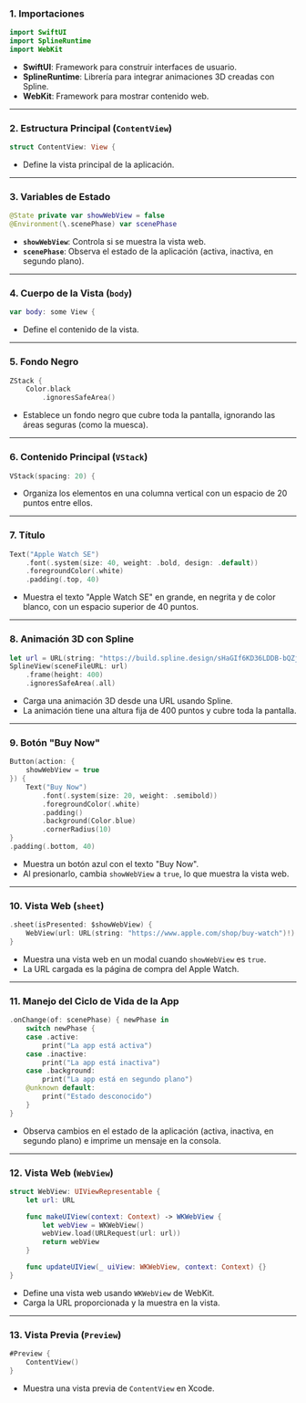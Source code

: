 ### 1. **Importaciones**
   ```swift
   import SwiftUI
   import SplineRuntime
   import WebKit
   ```
   - **SwiftUI**: Framework para construir interfaces de usuario.
   - **SplineRuntime**: Librería para integrar animaciones 3D creadas con Spline.
   - **WebKit**: Framework para mostrar contenido web.

---

### 2. **Estructura Principal (`ContentView`)**
   ```swift
   struct ContentView: View {
   ```
   - Define la vista principal de la aplicación.

---

### 3. **Variables de Estado**
   ```swift
   @State private var showWebView = false
   @Environment(\.scenePhase) var scenePhase
   ```
   - **`showWebView`**: Controla si se muestra la vista web.
   - **`scenePhase`**: Observa el estado de la aplicación (activa, inactiva, en segundo plano).

---

### 4. **Cuerpo de la Vista (`body`)**
   ```swift
   var body: some View {
   ```
   - Define el contenido de la vista.

---

### 5. **Fondo Negro**
   ```swift
   ZStack {
       Color.black
           .ignoresSafeArea()
   ```
   - Establece un fondo negro que cubre toda la pantalla, ignorando las áreas seguras (como la muesca).

---

### 6. **Contenido Principal (`VStack`)**
   ```swift
   VStack(spacing: 20) {
   ```
   - Organiza los elementos en una columna vertical con un espacio de 20 puntos entre ellos.

---

### 7. **Título**
   ```swift
   Text("Apple Watch SE")
       .font(.system(size: 40, weight: .bold, design: .default))
       .foregroundColor(.white)
       .padding(.top, 40)
   ```
   - Muestra el texto "Apple Watch SE" en grande, en negrita y de color blanco, con un espacio superior de 40 puntos.

---

### 8. **Animación 3D con Spline**
   ```swift
   let url = URL(string: "https://build.spline.design/sHaGIf6KD36LDDB-bQZj/scene.splineswift")!
   SplineView(sceneFileURL: url)
       .frame(height: 400)
       .ignoresSafeArea(.all)
   ```
   - Carga una animación 3D desde una URL usando Spline.
   - La animación tiene una altura fija de 400 puntos y cubre toda la pantalla.

---

### 9. **Botón "Buy Now"**
   ```swift
   Button(action: {
       showWebView = true
   }) {
       Text("Buy Now")
           .font(.system(size: 20, weight: .semibold))
           .foregroundColor(.white)
           .padding()
           .background(Color.blue)
           .cornerRadius(10)
   }
   .padding(.bottom, 40)
   ```
   - Muestra un botón azul con el texto "Buy Now".
   - Al presionarlo, cambia `showWebView` a `true`, lo que muestra la vista web.

---

### 10. **Vista Web (`sheet`)**
   ```swift
   .sheet(isPresented: $showWebView) {
       WebView(url: URL(string: "https://www.apple.com/shop/buy-watch")!)
   }
   ```
   - Muestra una vista web en un modal cuando `showWebView` es `true`.
   - La URL cargada es la página de compra del Apple Watch.

---

### 11. **Manejo del Ciclo de Vida de la App**
   ```swift
   .onChange(of: scenePhase) { newPhase in
       switch newPhase {
       case .active:
           print("La app está activa")
       case .inactive:
           print("La app está inactiva")
       case .background:
           print("La app está en segundo plano")
       @unknown default:
           print("Estado desconocido")
       }
   }
   ```
   - Observa cambios en el estado de la aplicación (activa, inactiva, en segundo plano) e imprime un mensaje en la consola.

---

### 12. **Vista Web (`WebView`)**
   ```swift
   struct WebView: UIViewRepresentable {
       let url: URL

       func makeUIView(context: Context) -> WKWebView {
           let webView = WKWebView()
           webView.load(URLRequest(url: url))
           return webView
       }

       func updateUIView(_ uiView: WKWebView, context: Context) {}
   }
   ```
   - Define una vista web usando `WKWebView` de WebKit.
   - Carga la URL proporcionada y la muestra en la vista.

---

### 13. **Vista Previa (`Preview`)**
   ```swift
   #Preview {
       ContentView()
   }
   ```
   - Muestra una vista previa de `ContentView` en Xcode.

